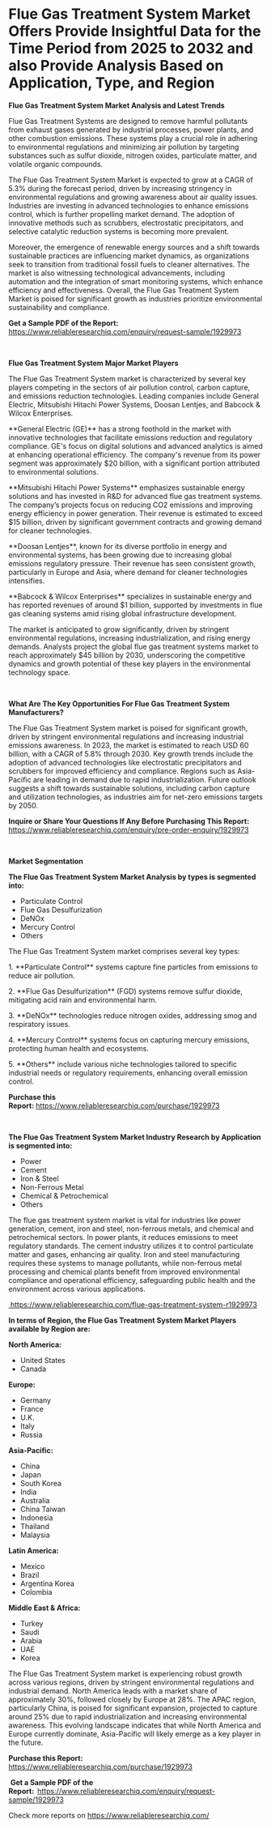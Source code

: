 <p><h1>Flue Gas Treatment System Market Offers Provide Insightful Data for the Time Period from 2025 to 2032 and also Provide Analysis Based on Application, Type, and Region</h1></p><p><strong>Flue Gas Treatment System Market Analysis and Latest Trends</strong></p>
<p><p>Flue Gas Treatment Systems are designed to remove harmful pollutants from exhaust gases generated by industrial processes, power plants, and other combustion emissions. These systems play a crucial role in adhering to environmental regulations and minimizing air pollution by targeting substances such as sulfur dioxide, nitrogen oxides, particulate matter, and volatile organic compounds.</p><p>The Flue Gas Treatment System Market is expected to grow at a CAGR of 5.3% during the forecast period, driven by increasing stringency in environmental regulations and growing awareness about air quality issues. Industries are investing in advanced technologies to enhance emissions control, which is further propelling market demand. The adoption of innovative methods such as scrubbers, electrostatic precipitators, and selective catalytic reduction systems is becoming more prevalent.</p><p>Moreover, the emergence of renewable energy sources and a shift towards sustainable practices are influencing market dynamics, as organizations seek to transition from traditional fossil fuels to cleaner alternatives. The market is also witnessing technological advancements, including automation and the integration of smart monitoring systems, which enhance efficiency and effectiveness. Overall, the Flue Gas Treatment System Market is poised for significant growth as industries prioritize environmental sustainability and compliance.</p></p>
<p><strong>Get a Sample PDF of the Report:&nbsp;</strong> <a href="https://www.reliableresearchiq.com/enquiry/request-sample/1929973?utm_campaign=1870&utm_medium=2&utm_source=Github&utm_content=ia&utm_term=16012025&utm_id=flue-gas-treatment-system">https://www.reliableresearchiq.com/enquiry/request-sample/1929973</a></p>
<p>&nbsp;</p>
<p><strong>Flue Gas Treatment System Major Market Players</strong></p>
<p><p>The Flue Gas Treatment System market is characterized by several key players competing in the sectors of air pollution control, carbon capture, and emissions reduction technologies. Leading companies include General Electric, Mitsubishi Hitachi Power Systems, Doosan Lentjes, and Babcock & Wilcox Enterprises.</p><p>**General Electric (GE)** has a strong foothold in the market with innovative technologies that facilitate emissions reduction and regulatory compliance. GE's focus on digital solutions and advanced analytics is aimed at enhancing operational efficiency. The company's revenue from its power segment was approximately $20 billion, with a significant portion attributed to environmental solutions.</p><p>**Mitsubishi Hitachi Power Systems** emphasizes sustainable energy solutions and has invested in R&D for advanced flue gas treatment systems. The company’s projects focus on reducing CO2 emissions and improving energy efficiency in power generation. Their revenue is estimated to exceed $15 billion, driven by significant government contracts and growing demand for cleaner technologies.</p><p>**Doosan Lentjes**, known for its diverse portfolio in energy and environmental systems, has been growing due to increasing global emissions regulatory pressure. Their revenue has seen consistent growth, particularly in Europe and Asia, where demand for cleaner technologies intensifies. </p><p>**Babcock & Wilcox Enterprises** specializes in sustainable energy and has reported revenues of around $1 billion, supported by investments in flue gas cleaning systems amid rising global infrastructure development.</p><p>The market is anticipated to grow significantly, driven by stringent environmental regulations, increasing industrialization, and rising energy demands. Analysts project the global flue gas treatment systems market to reach approximately $45 billion by 2030, underscoring the competitive dynamics and growth potential of these key players in the environmental technology space.</p></p>
<p>&nbsp;</p>
<p><strong>What Are The Key Opportunities For Flue Gas Treatment System Manufacturers?</strong></p>
<p><p>The Flue Gas Treatment System market is poised for significant growth, driven by stringent environmental regulations and increasing industrial emissions awareness. In 2023, the market is estimated to reach USD 60 billion, with a CAGR of 5.8% through 2030. Key growth trends include the adoption of advanced technologies like electrostatic precipitators and scrubbers for improved efficiency and compliance. Regions such as Asia-Pacific are leading in demand due to rapid industrialization. Future outlook suggests a shift towards sustainable solutions, including carbon capture and utilization technologies, as industries aim for net-zero emissions targets by 2050.</p></p>
<p><strong>Inquire or Share Your Questions If Any Before Purchasing This Report:</strong> <a href="https://www.reliableresearchiq.com/enquiry/pre-order-enquiry/1929973?utm_campaign=1870&utm_medium=2&utm_source=Github&utm_content=ia&utm_term=16012025&utm_id=flue-gas-treatment-system">https://www.reliableresearchiq.com/enquiry/pre-order-enquiry/1929973</a></p>
<p>&nbsp;</p>
<p><strong>Market Segmentation</strong></p>
<p><strong>The Flue Gas Treatment System Market Analysis by types is segmented into:</strong></p>
<p><ul><li>Particulate Control</li><li>Flue Gas Desulfurization</li><li>DeNOx</li><li>Mercury Control</li><li>Others</li></ul></p>
<p><p>The Flue Gas Treatment System market comprises several key types: </p><p>1. **Particulate Control** systems capture fine particles from emissions to reduce air pollution.</p><p>2. **Flue Gas Desulfurization** (FGD) systems remove sulfur dioxide, mitigating acid rain and environmental harm.</p><p>3. **DeNOx** technologies reduce nitrogen oxides, addressing smog and respiratory issues.</p><p>4. **Mercury Control** systems focus on capturing mercury emissions, protecting human health and ecosystems. </p><p>5. **Others** include various niche technologies tailored to specific industrial needs or regulatory requirements, enhancing overall emission control.</p></p>
<p><strong>Purchase this Report:&nbsp;</strong><a href="https://www.reliableresearchiq.com/purchase/1929973?utm_campaign=1870&utm_medium=2&utm_source=Github&utm_content=ia&utm_term=16012025&utm_id=flue-gas-treatment-system">https://www.reliableresearchiq.com/purchase/1929973</a></p>
<p>&nbsp;</p>
<p><strong>The Flue Gas Treatment System Market Industry Research by Application is segmented into:</strong></p>
<p><ul><li>Power</li><li>Cement</li><li>Iron & Steel</li><li>Non-Ferrous Metal</li><li>Chemical & Petrochemical</li><li>Others</li></ul></p>
<p><p>The flue gas treatment system market is vital for industries like power generation, cement, iron and steel, non-ferrous metals, and chemical and petrochemical sectors. In power plants, it reduces emissions to meet regulatory standards. The cement industry utilizes it to control particulate matter and gases, enhancing air quality. Iron and steel manufacturing requires these systems to manage pollutants, while non-ferrous metal processing and chemical plants benefit from improved environmental compliance and operational efficiency, safeguarding public health and the environment across various applications.</p></p>
<p><a href="https://www.reliableresearchiq.com/flue-gas-treatment-system-r1929973?utm_campaign=1870&utm_medium=2&utm_source=Github&utm_content=ia&utm_term=16012025&utm_id=flue-gas-treatment-system">&nbsp;https://www.reliableresearchiq.com/flue-gas-treatment-system-r1929973</a></p>
<p><strong>In terms of Region, the Flue Gas Treatment System Market Players available by Region are:</strong></p>
<p>
    <p> <strong> North America: </strong>
        <ul>
            <li>United States</li>
            <li>Canada</li>
        </ul>
        </p> 
    <p> <strong> Europe: </strong>
        <ul>
            <li>Germany</li>
            <li>France</li>
            <li>U.K.</li>
            <li>Italy</li>
            <li>Russia</li>
        </ul>
        </p> 
    <p> <strong> Asia-Pacific: </strong>
        <ul>
            <li>China</li>
            <li>Japan</li>
            <li>South Korea</li>
            <li>India</li>
            <li>Australia</li>
            <li>China Taiwan</li>
            <li>Indonesia</li>
            <li>Thailand</li>
            <li>Malaysia</li>
        </ul>
        </p> 
    <p> <strong> Latin America: </strong>
        <ul>
            <li>Mexico</li>
            <li>Brazil</li>
            <li>Argentina Korea</li>
            <li>Colombia</li>
        </ul>
        </p> 
    <p> <strong> Middle East & Africa: </strong>
        <ul>
            <li>Turkey</li>
            <li>Saudi</li>
            <li>Arabia</li>
            <li>UAE</li>
            <li>Korea</li>
        </ul>
    </p>
    </p>
<p><p>The Flue Gas Treatment System market is experiencing robust growth across various regions, driven by stringent environmental regulations and industrial demand. North America leads with a market share of approximately 30%, followed closely by Europe at 28%. The APAC region, particularly China, is poised for significant expansion, projected to capture around 25% due to rapid industrialization and increasing environmental awareness. This evolving landscape indicates that while North America and Europe currently dominate, Asia-Pacific will likely emerge as a key player in the future.</p></p>
<p><strong>Purchase this Report: </strong><a href="https://www.reliableresearchiq.com/purchase/1929973?utm_campaign=1870&utm_medium=2&utm_source=Github&utm_content=ia&utm_term=16012025&utm_id=flue-gas-treatment-system">https://www.reliableresearchiq.com/purchase/1929973</a></p>
<p>&nbsp;<strong>Get a Sample PDF of the Report:&nbsp;&nbsp;</strong><a href="https://www.reliableresearchiq.com/enquiry/request-sample/1929973?utm_campaign=1870&utm_medium=2&utm_source=Github&utm_content=ia&utm_term=16012025&utm_id=flue-gas-treatment-system">https://www.reliableresearchiq.com/enquiry/request-sample/1929973</a></p>
<p><strong></strong></p>
<p>Check more reports on <a href="https://www.reliableresearchiq.com/?utm_campaign=1870&utm_medium=2&utm_source=Github&utm_content=ia&utm_term=16012025&utm_id=flue-gas-treatment-system">https://www.reliableresearchiq.com/</a></p>